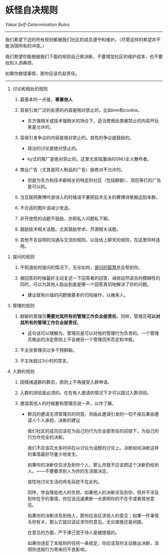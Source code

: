 # 妖怪自决规则

*Yokai Self-Determination Rules*

---

我们希望下述的所有规则都被我们社区的成员遵守和维护。（尽管这样的希望并不能消弭所有的冲突。）

我们希望你能根据我们下面的规则自己做决断，不要增加社区的维护成本，也不要给别人添麻烦。

如果你做错事情，那你应该负起责任。

---

1. 讨论和相处的规则
   
   1. 最基本的一点是，**尊重他人**
   
   2. 容易引发广泛的反感的内容是相对禁止的，比如inm和cookie。
      
      - 东方强相关或技术强相关的场合下，适当使用此类被禁止的内容开玩笑是允许的。
   
   3. 容易引发争议的内容是相对禁止的。良性的争议是鼓励的。
      
      - 政治的讨论是绝对禁止的。
      
      - ky式的推广是绝对禁止的。这里尤其指激进的GNU主义散布者。
   
   4. 商业广告（尤其是同人制品的广告）是绝对不允许的。
      
      - 但是为东方和技术都相关的特定的社区（包括群聊）、项目等打的广告是可以的。
   
   5. 当互联网赛博吟游诗人的时候请不要把技术无关的赛博诗歌搬运到本群。
   
   6. 不合适的图片请减少发送。
   
   7. 非开放性的话题不鼓励，亦即私人问题私下聊。
   
   8. 鼓励技术相关话题。尤其鼓励学术、开源相关话题。
   
   9. 其他不言自明的沟通与交流的规则，以及线上聊天的规则，在这里同样适用。

2. 提问的规则
   
   1. 不知道如何提问的情况下，无论如何，[提问的智慧](https://github.com/ryanhanwu/How-To-Ask-Questions-The-Smart-Way/blob/main/README-zh_CN.md)总会帮到你。
   
   2. 被回答的时候最好主动复述一下回答者的回答，减弱自然语言的模糊性的同时，可以为其他人指出到底是哪一个回答真切地解决了你的问题。
      
      - 建议就有价值的问题做基本的归档操作，以飨来人。

3. 管理的规则
   
   1. 群聊的管理员**需要对其所有的管理工作负全部责任**，同样，管理员**可以对其所有的管理工作负全部责任**。
      
      - 这句话可以理解为，管理员是可以对他的管理行为负责的。一个管理员做出的决定原则上不会被另一个管理员所否定和冲抵。
   
   2. 不主张管理员过多干预群聊。
   
   3. 不主张超过3小时的禁言。

4. 入群的规则
   
   1. 因情绪退群的群员，原则上不再接受入群申请。
   
   2. 入群的测验是必须的。仅在有人邀请的情况下才可以跳过入群测验。
   
   3. 邀请其他人的时候要和管理员说一声，以作了解。
      
      - 群员的邀请无须管理员的同意。但由此邀请引发的一切不良后果由邀请人个人承担。决断的建议
        
        我们社区的成员应该在为自己的行为负全部责任的前提下，为自己的行为作完全的决断。
        
        我们不应该花太多时间在以讨论为话题的讨论上。决断如何决断这样的事情最好尽量少地发生。
        
        如果你的决断仅仅涉及到你个人，那么你就不应该把这个决断扔给别人。——不要要求别人为你的生活做决定。
        
        良性地讨论生活的鸡毛蒜皮不在此列。
        
        同样，学会降低他人的负担。如果他人的决断涉及到你，但并不涉及到你在乎的事情，你应该迅速果断一点表明你的不在乎或者其他意见。
        
        如果你的决断涉及到他人，那你应该征求他人的意见；如果一件事情与你有关，那么它就应该征求你的意见。无论直接还是间接。
        
        在意见的方面，严于律己宽于待人是被提倡的。
        
        如果你违反了本规则的任何一条规定，你应该及时主动做出决断，消弭你违规行为带来的不良影响。
